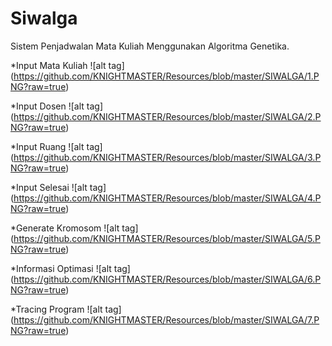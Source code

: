 # Siwalga
Sistem Penjadwalan Mata Kuliah Menggunakan Algoritma Genetika.

*Input Mata Kuliah
![alt tag] (https://github.com/KNIGHTMASTER/Resources/blob/master/SIWALGA/1.PNG?raw=true)

*Input Dosen
![alt tag] (https://github.com/KNIGHTMASTER/Resources/blob/master/SIWALGA/2.PNG?raw=true)

*Input Ruang
![alt tag] (https://github.com/KNIGHTMASTER/Resources/blob/master/SIWALGA/3.PNG?raw=true)

*Input Selesai
![alt tag] (https://github.com/KNIGHTMASTER/Resources/blob/master/SIWALGA/4.PNG?raw=true)

*Generate Kromosom
![alt tag] (https://github.com/KNIGHTMASTER/Resources/blob/master/SIWALGA/5.PNG?raw=true)

*Informasi Optimasi
![alt tag] (https://github.com/KNIGHTMASTER/Resources/blob/master/SIWALGA/6.PNG?raw=true)

*Tracing Program
![alt tag] (https://github.com/KNIGHTMASTER/Resources/blob/master/SIWALGA/7.PNG?raw=true)